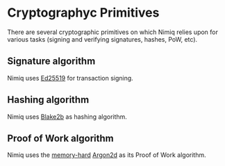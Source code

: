 # Cryptographyc Primitives

There are several cryptographic primitives on which Nimiq relies upon for various tasks (signing and verifying signatures, hashes, PoW, etc).

## Signature algorithm

Nimiq uses [Ed25519](https://ed25519.cr.yp.to/) for transaction signing.

## Hashing algorithm
Nimiq uses [Blake2b](https://en.wikipedia.org/wiki/BLAKE_%28hash_function%29#Blake2b_algorithm) as hashing algorithm.

## Proof of Work algorithm

Nimiq uses the [memory-hard](https://en.wikipedia.org/wiki/Memory_bound_function) [Argon2d](https://en.wikipedia.org/wiki/Argon2) as its Proof of Work algorithm.